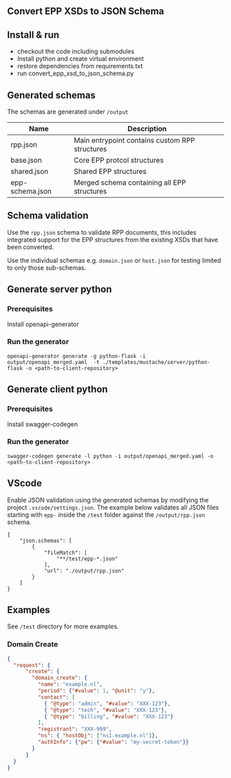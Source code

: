 ## Convert EPP XSDs to JSON Schema

## Install & run

- checkout the code including submodules
- Install python and create virtual environment
- restore dependencies from requirements.txt
- run convert_epp_xsd_to_json_schema.py

## Generated schemas

The schemas are generated under `/output`

| Name  | Description  |
|---|---|
| rpp.json  | Main entrypoint contains custom RPP structures  |
| base.json | Core EPP protcol structures
| shared.json | Shared EPP structures
| epp-schema.json  | Merged schema containing all EPP structures

## Schema validation

Use the `rpp.json` schema to validate RPP documents, this includes integrated support for the EPP structures from the existing XSDs that have been converted.  

Use the individual schemas e.g. `domain.json` or `host.json` for testing limited to only those sub-schemas. 

## Generate server python

### Prerequisites
Install openapi-generator

### Run the generator
```
openapi-generator generate -g python-flask -i output/openapi_merged.yaml  -t ./templates/mustache/server/python-flask -o <path-to-client-repository>
```

## Generate client python

### Prerequisites
Install swagger-codegen

### Run the generator
```
swagger-codegen generate -l python -i output/openapi_merged.yaml -o <path-to-client-repository>
```

## VScode

Enable JSON validation using the generated schemas by modifying the project `.vscode/settings.json`. The example below validates all 
JSON files starting with `epp-` inside the `/test` folder against the `/output/rpp.json` schema.

```
{
    "json.schemas": [
        {
            "fileMatch": [
                "**/test/epp-*.json"
            ],
            "url": "./output/rpp.json"
        }
    ]
}
```

## Examples

See `/test` directory for more examples.

### Domain Create

```json
{
  "request": {
      "create": {
        "domain_create": {
          "name": "example.nl",
          "period": {"#value": 1, "@unit": "y"},
          "contact": [
            { "@type": "admin", "#value": "XXX-123"},
            { "@type": "tech", "#value": "XXX-123"},
            { "@type": "billing", "#value": "XXX-123"}
          ],
          "registrant": "XXX-999",
          "ns": { "hostObj": ["ns1.example.nl"]},
          "authInfo": {"pw": {"#value": "my-secret-token"}}
        }
      }
  }
}
```